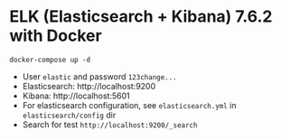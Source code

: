 # ELK (Elasticsearch + Kibana) 7.6.2 with Docker


```
docker-compose up -d
```

* User `elastic` and password `123change...`
* Elasticsearch: http://localhost:9200
* Kibana: http://localhost:5601
* For elasticsearch configuration, see `elasticsearch.yml` in `elasticsearch/config` dir
* Search for test `http://localhost:9200/_search`


